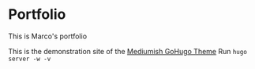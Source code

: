# Portfolio
This is Marco's portfolio

This is the demonstration site of the [Mediumish GoHugo Theme](https://github.com/lgaida/mediumish-gohugo-theme)
Run `hugo server -w -v`
